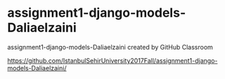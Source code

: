 # assignment1-django-models-Daliaelzaini
assignment1-django-models-Daliaelzaini created by GitHub Classroom

https://github.com/IstanbulSehirUniversity2017Fall/assignment1-django-models-Daliaelzaini/
